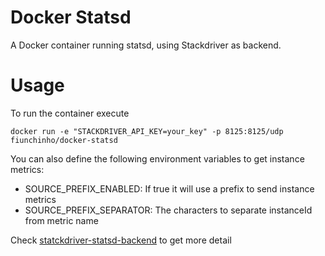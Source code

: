 # Docker Statsd

A Docker container running statsd, using Stackdriver as backend.

# Usage
To run the container execute

    docker run -e "STACKDRIVER_API_KEY=your_key" -p 8125:8125/udp fiunchinho/docker-statsd

You can also define the following environment variables to get instance metrics:

- SOURCE_PREFIX_ENABLED: If true it will use a prefix to send instance metrics
- SOURCE_PREFIX_SEPARATOR: The characters to separate instanceId from metric name

Check [statckdriver-statsd-backend](https://github.com/Stackdriver/stackdriver-statsd-backend) to get more detail
